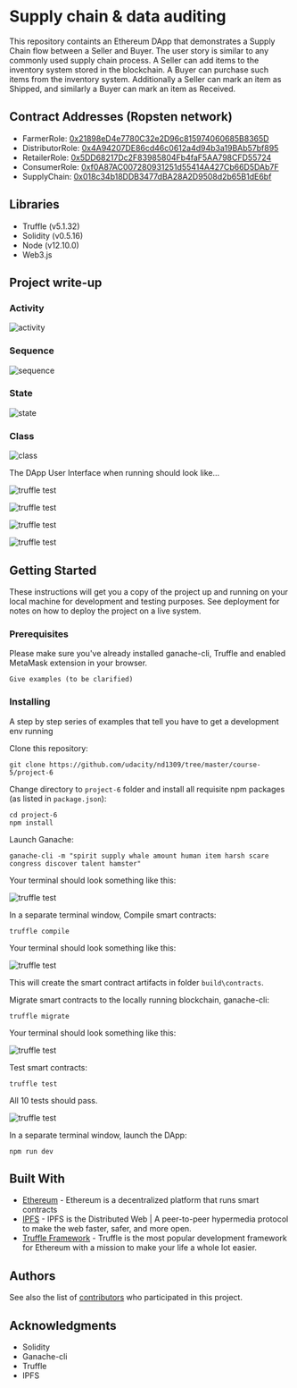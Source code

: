 # Supply chain & data auditing

This repository containts an Ethereum DApp that demonstrates a Supply Chain flow between a Seller and Buyer. The user story is similar to any commonly used supply chain process. A Seller can add items to the inventory system stored in the blockchain. A Buyer can purchase such items from the inventory system. Additionally a Seller can mark an item as Shipped, and similarly a Buyer can mark an item as Received.

## Contract Addresses (Ropsten network)

- FarmerRole: [0x21898eD4e7780C32e2D96c815974060685B8365D](https://ropsten.etherscan.io/address/0x21898eD4e7780C32e2D96c815974060685B8365D)
- DistributorRole: [0x4A94207DE86cd46c0612a4d94b3a19BAb57bf895](https://ropsten.etherscan.io/address/0x4A94207DE86cd46c0612a4d94b3a19BAb57bf895)
- RetailerRole: [0x5DD68217Dc2F83985804Fb4faF5AA798CFD55724](https://ropsten.etherscan.io/address/0x5DD68217Dc2F83985804Fb4faF5AA798CFD55724)
- ConsumerRole: [0xf0A87AC007280931251d55414A427Cb66D5DAb7F](https://ropsten.etherscan.io/address/0xf0A87AC007280931251d55414A427Cb66D5DAb7F)
- SupplyChain: [0x018c34b18DDB3477dBA28A2D9508d2b65B1dE6bf](https://ropsten.etherscan.io/address/0x018c34b18DDB3477dBA28A2D9508d2b65B1dE6bf)

## Libraries

- Truffle (v5.1.32)
- Solidity (v0.5.16)
- Node (v12.10.0)
- Web3.js

## Project write-up

### Activity

![activity](images/uml_activity.png)

### Sequence

![sequence](images/uml_sequence.png)

### State

![state](images/uml_state.png)

### Class

![class](images/uml_class.png)

The DApp User Interface when running should look like...

![truffle test](images/ftc_product_overview.png)

![truffle test](images/ftc_farm_details.png)

![truffle test](images/ftc_product_details.png)

![truffle test](images/ftc_transaction_history.png)

## Getting Started

These instructions will get you a copy of the project up and running on your local machine for development and testing purposes. See deployment for notes on how to deploy the project on a live system.

### Prerequisites

Please make sure you've already installed ganache-cli, Truffle and enabled MetaMask extension in your browser.

```
Give examples (to be clarified)
```

### Installing

A step by step series of examples that tell you have to get a development env running

Clone this repository:

```
git clone https://github.com/udacity/nd1309/tree/master/course-5/project-6
```

Change directory to `project-6` folder and install all requisite npm packages (as listed in `package.json`):

```
cd project-6
npm install
```

Launch Ganache:

```
ganache-cli -m "spirit supply whale amount human item harsh scare congress discover talent hamster"
```

Your terminal should look something like this:

![truffle test](images/ganache-cli.png)

In a separate terminal window, Compile smart contracts:

```
truffle compile
```

Your terminal should look something like this:

![truffle test](images/truffle_compile.png)

This will create the smart contract artifacts in folder `build\contracts`.

Migrate smart contracts to the locally running blockchain, ganache-cli:

```
truffle migrate
```

Your terminal should look something like this:

![truffle test](images/truffle_migrate.png)

Test smart contracts:

```
truffle test
```

All 10 tests should pass.

![truffle test](images/truffle_test.png)

In a separate terminal window, launch the DApp:

```
npm run dev
```

## Built With

- [Ethereum](https://www.ethereum.org/) - Ethereum is a decentralized platform that runs smart contracts
- [IPFS](https://ipfs.io/) - IPFS is the Distributed Web | A peer-to-peer hypermedia protocol
  to make the web faster, safer, and more open.
- [Truffle Framework](http://truffleframework.com/) - Truffle is the most popular development framework for Ethereum with a mission to make your life a whole lot easier.

## Authors

See also the list of [contributors](https://github.com/your/project/contributors.md) who participated in this project.

## Acknowledgments

- Solidity
- Ganache-cli
- Truffle
- IPFS
